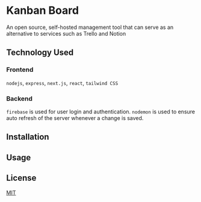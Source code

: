 # Kanban Board
An open source, self-hosted management tool that can serve as an alternative to services such as Trello and Notion

## Technology Used

### Frontend
`nodejs`, `express`, `next.js`, `react`, `tailwind CSS`

### Backend
`firebase` is used for user login and authentication.
`nodemon` is used to ensure auto refresh of the server whenever a change is saved.

## Installation

## Usage

## License

[MIT](https://choosealicense.com/licenses/mit/)